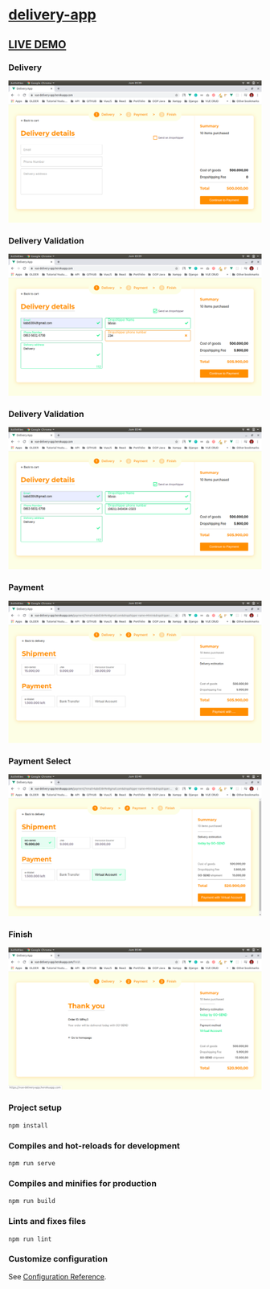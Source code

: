# [delivery-app](https://vue-delivery-app.herokuapp.com/)

## [LIVE DEMO](https://vue-delivery-app.herokuapp.com/)

### Delivery
  ![alt text](https://github.com/khairul-abdi/deliveryApp/blob/master/src/assets/img-screenshot/1.png)

### Delivery Validation
  ![alt text](https://github.com/khairul-abdi/deliveryApp/blob/master/src/assets/img-screenshot/1a.png)

### Delivery Validation
  ![alt text](https://github.com/khairul-abdi/deliveryApp/blob/master/src/assets/img-screenshot/1b.png)


### Payment
  ![alt text](https://github.com/khairul-abdi/deliveryApp/blob/master/src/assets/img-screenshot/2.png)

### Payment Select
  ![alt text](https://github.com/khairul-abdi/deliveryApp/blob/master/src/assets/img-screenshot/2a.png)

### Finish
  ![alt text](https://github.com/khairul-abdi/deliveryApp/blob/master/src/assets/img-screenshot/thankyou.png)

### Project setup
```
npm install
```

### Compiles and hot-reloads for development
```
npm run serve
```

### Compiles and minifies for production
```
npm run build
```

### Lints and fixes files
```
npm run lint
```

### Customize configuration
See [Configuration Reference](https://cli.vuejs.org/config/).
